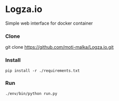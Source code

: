 # Logza.io
Simple web interface for docker container

### Clone
git clone https://github.com/moti-malka/Logza.io.git

### Install 
``pip install -r ./requirements.txt``

### Run 
``./env/bin/python run.py``

